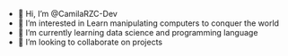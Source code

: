 - 👋 Hi, I’m @CamilaRZC-Dev
- 👀 I’m interested in  Learn
 manipulating computers
 to conquer the world
- 🌱 I’m currently learning  data science and programming language
- 💞️ I’m looking to collaborate on projects
 

<!---
CamilaRZC-Dev/CamilaRZC-Dev is a ✨ special ✨ 
nome : Gerar dados

em :
  cronograma : # executar a cada 12 horas
    - cron : " * * / 12 * * * "
  workflow_dispatch :

empregos :
  construir :
    nome : Trabalhos para atualizar dados
    roda em : ubuntu-mais recente
    passos :
      # Animação de cobra
      - usa : Platane / snk @ master
        id : snake-gif
        com :
          github_user_name : CamilaRZC-Dev
          svg_out_path : dist / github-Contribution-grid-snake.svg

      - usa : crazy-max/ghaction-github-pages@v2.1.3
        com :
          target_branch : output
          build_dir : dist
        env :
          GITHUB_TOKEN : $ {{secrets.GITHUB_TOKEN}}
